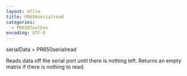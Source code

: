 ```yaml
---
layout: mfile
title: PR650serialread
categories:
  - PR650Toolbox
encoding: UTF-8
---
```


serialData = PR650serialread

Reads data off the serial port until there is nothing left.  Returns an
empty matrix if there is nothing to read.